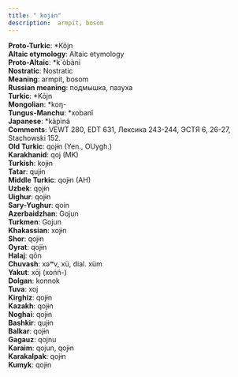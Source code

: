 ```yaml
---
title: " kojɨn"
description:  armpit, bosom
---
```


<strong>Proto-Turkic</strong>:  *Kōjn<br>
<strong>Altaic etymology</strong>:  Altaic etymology<br>
<strong> Proto-Altaic</strong>:  *k`òbàni<br>
<strong>Nostratic</strong>:  Nostratic<br>
<strong>Meaning</strong>:  armpit, bosom<br>
<strong>Russian meaning</strong>:  подмышка, пазуха<br>
<strong>Turkic</strong>:  *Kōjn<br>
<strong>Mongolian</strong>:  *koŋ-<br>
<strong>Tungus-Manchu</strong>:  *xobanī<br>
<strong>Japanese</strong>:  *kàpìná<br>
<strong>Comments</strong>:  VEWT 280, EDT 631, Лексика 243-244, ЭСТЯ 6, 26-27, Stachowski 152.<br>
<strong>Old Turkic</strong>:  qojɨn (Yen., OUygh.)<br>
<strong>Karakhanid</strong>:  qoj (MK)<br>
<strong>Turkish</strong>:  kojɨn<br>
<strong>Tatar</strong>:  qujɨn<br>
<strong>Middle Turkic</strong>:  qojɨn (AH)<br>
<strong>Uzbek</strong>:  qọjɨn<br>
<strong>Uighur</strong>:  qojɨn<br>
<strong>Sary-Yughur</strong>:  qoin<br>
<strong>Azerbaidzhan</strong>:  Gojun<br>
<strong>Turkmen</strong>:  Gojun<br>
<strong>Khakassian</strong>:  xojɨn<br>
<strong>Shor</strong>:  qojɨn<br>
<strong>Oyrat</strong>:  qojɨn<br>
<strong>Halaj</strong>:  qōn<br>
<strong>Chuvash</strong>:  xǝʷv, xü, dial. xüm<br>
<strong>Yakut</strong>:  xōj (xońń-)<br>
<strong>Dolgan</strong>:  konnok<br>
<strong>Tuva</strong>:  xoj<br>
<strong>Kirghiz</strong>:  qojɨn<br>
<strong>Kazakh</strong>:  qojɨn<br>
<strong>Noghai</strong>:  qojɨn<br>
<strong>Bashkir</strong>:  qujɨn<br>
<strong>Balkar</strong>:  qojɨn<br>
<strong>Gagauz</strong>:  qojnu<br>
<strong>Karaim</strong>:  qojun, qojɨn<br>
<strong>Karakalpak</strong>:  qojɨn<br>
<strong>Kumyk</strong>:  qojɨn<br>


